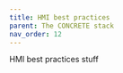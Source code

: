 ```yaml
---
title: HMI best practices
parent: The CONCRETE stack
nav_order: 12
---
```


HMI best practices stuff
